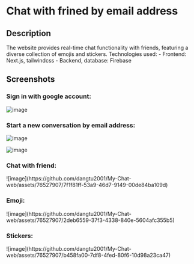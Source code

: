 <h1>Chat with frined by email address</h1>

<h2>Description</h2>
The website provides real-time chat functionality with friends, featuring a diverse collection of emojis and stickers.
Technologies used:
- Frontend: Next.js, tailwindcss
- Backend, database: Firebase

<h2>Screenshots</h2>

<h3>Sign in with google account:</h3>

![image](https://github.com/dangtu2001/My-Chat-web/assets/76527907/1d637323-28d7-40d4-b50e-e928ec0b173a)

<h3>Start a new conversation by email address:</h3>

![image](https://github.com/dangtu2001/My-Chat-web/assets/76527907/a7d60052-f0c7-48a7-a8c5-26c5e27404b8)

![image](https://github.com/dangtu2001/My-Chat-web/assets/76527907/e992dbb9-34ac-4ae6-bfa1-15d5b5fc9dcb)

<h3>Chat with friend:</h3>
![image](https://github.com/dangtu2001/My-Chat-web/assets/76527907/7f1f81ff-53a9-46d7-9149-00de84ba109d)

<h3>Emoji:</h3>
![image](https://github.com/dangtu2001/My-Chat-web/assets/76527907/2deb6559-37f3-4338-840e-5604afc355b5)

<h3>Stickers:</h3>
![image](https://github.com/dangtu2001/My-Chat-web/assets/76527907/b458fa00-7df8-4fed-80f6-10d98a23ca47)
